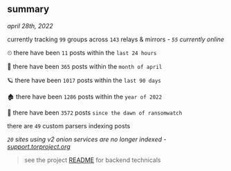 
## summary
_april 28th, 2022_

currently tracking `99` groups across `143` relays & mirrors - _`55` currently online_

⏲ there have been `11` posts within the `last 24 hours`

🦈 there have been `365` posts within the `month of april`

🪐 there have been `1017` posts within the `last 90 days`

🏚 there have been `1286` posts within the `year of 2022`

🦕 there have been `3572` posts `since the dawn of ransomwatch`

there are `49` custom parsers indexing posts

_`20` sites using v2 onion services are no longer indexed - [support.torproject.org](https://support.torproject.org/onionservices/v2-deprecation/)_

> see the project [README](https://github.com/thetanz/ransomwatch#ransomwatch--) for backend technicals
